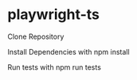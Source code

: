# playwright-ts
Clone Repository

Install Dependencies with npm install

Run tests with npm run tests

